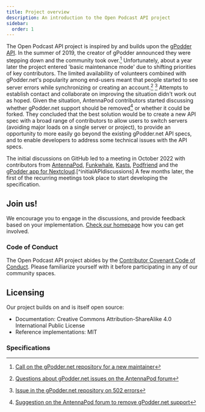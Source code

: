 ```yaml
---
title: Project overview
description: An introduction to the Open Podcast API project
sidebar:
  order: 1
---
```


The Open Podcast API project is inspired by and builds upon the [gPodder API](https://gpoddernet.readthedocs.io/en/latest/api/index.html). In the summer of 2019, the creator of gPodder announced they were stepping down and the community took over.[^1] Unfortunately, about a year later the project entered 'basic maintenance mode' due to shifting priorities of key contributors. The limited availability of volunteers combined with gPodder.net's popularity among end-users meant that people started to see server errors while synchronizing or creating an account.[^2] [^3] Attempts to establish contact and collaborate on improving the situation didn't work out as hoped. Given the situation, AntennaPod contributors started discussing whether gPodder.net support should be removed[^4] or whether it could be forked. They concluded that the best solution would be to create a new API spec with a broad range of contributors to allow users to switch servers (avoiding major loads on a single server or project), to provide an opportunity to more easily go beyond the existing gPodder.net API specs, and to enable developers to address some technical issues with the API specs.

The initial discussions on GitHub led to a meeting in October 2022 with contributors from [AntennaPod](https://github.com/AntennaPod/AntennaPod/), [Funkwhale](https://dev.funkwhale.audio/), [Kasts](https://invent.kde.org/multimedia/kasts), [Podfriend](https://github.com/MartinMouritzen/Podfriend) and the [gPodder app for Nextcloud](https://github.com/thrillfall/nextcloud-gpodder).[^initialAPIdiscussions] A few months later, the first of the recurring meetings took place to start developing the specification.

## Join us!

We encourage you to engage in the discussions, and provide feedback based on your implementation. [Check our homepage](/) how you can get involved.

### Code of Conduct

The Open Podcast API project abides by the [Contributor Covenant Code of Conduct](/coc). Please familiarize yourself with it before participating in any of our community spaces.

## Licensing

Our project builds on and is itself open source:

- Documentation: Creative Commons Attribution-ShareAlike 4.0 International Public License
- Reference implementations: MIT

### Specifications

[^1]: [Call on the gPodder.net repository for a new maintainer](https://github.com/gpodder/mygpo/blob/81e3d13e00e6c3d6db7ee6a22734041bf6fde128/maintainer-needed.md)
[^2]: [Questions about gPodder.net issues on the AntennaPod forum](https://forum.antennapod.org/t/problem-with-gpodder-net/374)
[^3]: [Issue in the gPodder.net repository on 502 errors](https://github.com/gpodder/mygpo/issues/527)
[^4]: [Suggestion on the AntennaPod forum to remove gPodder.net support](https://forum.antennapod.org/t/should-gpodder-net-be-supported-long-term/396)
[^5]: [Initial discussions on the needs for a new podcast synchronisation API](https://github.com/thrillfall/nextcloud-gpodder/discussions/91)
